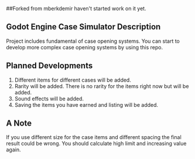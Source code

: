 ##Forked from mberkdemir haven't started work on it yet.

## Godot Engine Case Simulator Description <br/>
Project includes fundamental of case opening systems. You can start to develop more complex case opening systems by using this repo.
<br/>

## Planned Developments <br/>
1) Different items for different cases will be added.
2) Rarity will be added. There is no rarity for the items right now but will be added.
3) Sound effects will be added.
4) Saving the items you have earned and listing will be added.

## A Note <br/>
If you use different size for the case items and different spacing the final result could be wrong. You should calculate high limit and increasing value again.
